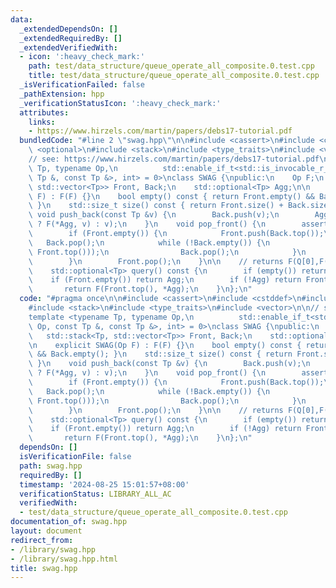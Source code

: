 ```yaml
---
data:
  _extendedDependsOn: []
  _extendedRequiredBy: []
  _extendedVerifiedWith:
  - icon: ':heavy_check_mark:'
    path: test/data_structure/queue_operate_all_composite.0.test.cpp
    title: test/data_structure/queue_operate_all_composite.0.test.cpp
  _isVerificationFailed: false
  _pathExtension: hpp
  _verificationStatusIcon: ':heavy_check_mark:'
  attributes:
    links:
    - https://www.hirzels.com/martin/papers/debs17-tutorial.pdf
  bundledCode: "#line 2 \"swag.hpp\"\n\n#include <cassert>\n#include <cstddef>\n#include\
    \ <optional>\n#include <stack>\n#include <type_traits>\n#include <vector>\n\n\
    // see: https://www.hirzels.com/martin/papers/debs17-tutorial.pdf\ntemplate <typename\
    \ Tp, typename Op,\n          std::enable_if_t<std::is_invocable_r_v<Tp, Op, const\
    \ Tp &, const Tp &>, int> = 0>\nclass SWAG {\npublic:\n    Op F;\n    std::stack<Tp,\
    \ std::vector<Tp>> Front, Back;\n    std::optional<Tp> Agg;\n\n    explicit SWAG(Op\
    \ F) : F(F) {}\n    bool empty() const { return Front.empty() && Back.empty();\
    \ }\n    std::size_t size() const { return Front.size() + Back.size(); }\n   \
    \ void push_back(const Tp &v) {\n        Back.push(v);\n        Agg.emplace(Agg\
    \ ? F(*Agg, v) : v);\n    }\n    void pop_front() {\n        assert(!empty());\n\
    \        if (Front.empty()) {\n            Front.push(Back.top());\n         \
    \   Back.pop();\n            while (!Back.empty()) {\n                Front.push(F(Back.top(),\
    \ Front.top()));\n                Back.pop();\n            }\n            Agg.reset();\n\
    \        }\n        Front.pop();\n    }\n\n    // returns F(Q[0],F(...,F(Q[N-2],Q[N-1]))\n\
    \    std::optional<Tp> query() const {\n        if (empty()) return {};\n    \
    \    if (Front.empty()) return Agg;\n        if (!Agg) return Front.top();\n \
    \       return F(Front.top(), *Agg);\n    }\n};\n"
  code: "#pragma once\n\n#include <cassert>\n#include <cstddef>\n#include <optional>\n\
    #include <stack>\n#include <type_traits>\n#include <vector>\n\n// see: https://www.hirzels.com/martin/papers/debs17-tutorial.pdf\n\
    template <typename Tp, typename Op,\n          std::enable_if_t<std::is_invocable_r_v<Tp,\
    \ Op, const Tp &, const Tp &>, int> = 0>\nclass SWAG {\npublic:\n    Op F;\n \
    \   std::stack<Tp, std::vector<Tp>> Front, Back;\n    std::optional<Tp> Agg;\n\
    \n    explicit SWAG(Op F) : F(F) {}\n    bool empty() const { return Front.empty()\
    \ && Back.empty(); }\n    std::size_t size() const { return Front.size() + Back.size();\
    \ }\n    void push_back(const Tp &v) {\n        Back.push(v);\n        Agg.emplace(Agg\
    \ ? F(*Agg, v) : v);\n    }\n    void pop_front() {\n        assert(!empty());\n\
    \        if (Front.empty()) {\n            Front.push(Back.top());\n         \
    \   Back.pop();\n            while (!Back.empty()) {\n                Front.push(F(Back.top(),\
    \ Front.top()));\n                Back.pop();\n            }\n            Agg.reset();\n\
    \        }\n        Front.pop();\n    }\n\n    // returns F(Q[0],F(...,F(Q[N-2],Q[N-1]))\n\
    \    std::optional<Tp> query() const {\n        if (empty()) return {};\n    \
    \    if (Front.empty()) return Agg;\n        if (!Agg) return Front.top();\n \
    \       return F(Front.top(), *Agg);\n    }\n};\n"
  dependsOn: []
  isVerificationFile: false
  path: swag.hpp
  requiredBy: []
  timestamp: '2024-08-25 15:01:57+08:00'
  verificationStatus: LIBRARY_ALL_AC
  verifiedWith:
  - test/data_structure/queue_operate_all_composite.0.test.cpp
documentation_of: swag.hpp
layout: document
redirect_from:
- /library/swag.hpp
- /library/swag.hpp.html
title: swag.hpp
---
```

